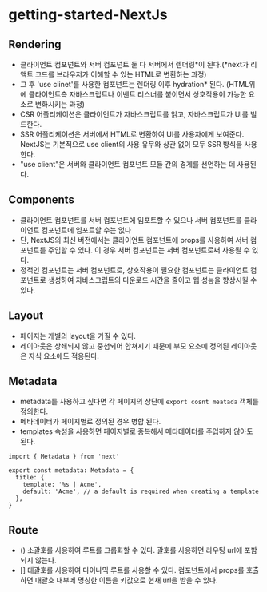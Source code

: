 # getting-started-NextJs

## Rendering
- 클라이언트 컴포넌트와 서버 컴포넌트 둘 다 서버에서 렌더링*이 된다.(*next가 리액트 코드를 브라우저가 이해할 수 있는 HTML로 변환하는 과정) 
- 그 후 'use clinet'를 사용한 컴포넌트는 렌더링 이후 hydration* 된다. (HTML위에 클라이언트측 자바스크립트나 이벤트 리스너를 붙이면서 상호작용이 가능한 요소로 변화시키는 과정)
- CSR 어플리케이션은 클라이언트가 자바스크립트를 읽고, 자바스크립트가 UI를 빌드한다.
- SSR 어플리케이션은 서버에서 HTML로 변환하여 UI를 사용자에게 보여준다. NextJS는 기본적으로 use client의 사용 유무와 상관 없이 모두 SSR 방식을 사용한다.
- "use client"은 서버와 클라이언트 컴포넌트 모듈 간의 경계를 선언하는 데 사용된다.

## Components
- 클라이언트 컴포넌트를 서버 컴포넌트에 임포트할 수 있으나 서버 컴포넌트를 클라이언트 컴포넌트에 임포트할 수는 없다
- 단, NextJS의 최신 버전에서는 클라이언트 컴포넌트에 props를 사용하여 서버 컴포넌트를 주입할 수 있다. 이 경우 서버 컴포넌트는 서버 컴포넌트로써 사용될 수 있다.
- 정적인 컴포넌트는 서버 컴포넌트로, 상호작용이 필요한 컴포넌트는 클라이언트 컴포넌트로 생성하여 자바스크립트의 다운로드 시간을 줄이고 웹 성능을 향상시킬 수 있다.

## Layout
- 페이지는 개별의 layout을 가질 수 있다.
- 레이아웃은 상쇄되지 않고 중첩되어 합쳐지기 때문에 부모 요소에 정의된 레이아웃은 자식 요소에도 적용된다.

## Metadata
- metadata를 사용하고 싶다면 각 페이지의 상단에  ```export cosnt meatada``` 객체를 정의한다.
- 메타데이터가 페이지별로 정의된 경우 병합 된다.
- templates 속성을 사용하면 페이지별로 중복해서 메타데이터를 주입하지 않아도 된다.
```
import { Metadata } from 'next'
 
export const metadata: Metadata = {
  title: {
    template: '%s | Acme',
    default: 'Acme', // a default is required when creating a template
  },
}
```

## Route
- () 소괄호를 사용하여 루트를 그룹화할 수 있다. 괄호를 사용하면 라우팅 url에 포함되지 않는다.
- [] 대괄호를 사용하여 다이나믹 루트를 사용할 수 있다. 컴포넌트에서 props를 호출하면 대괄호 내부메 명칭한 이름을 키값으로 현재 url을 받을 수 있다.
